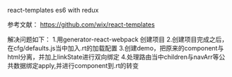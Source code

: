 react-templates es6 with  redux

参考文献：
https://github.com/wix/react-templates

解决问题如下：
1.用generator-react-webpack 创建项目
2.创建项目完成之后，在cfg/defaults.js当中加入.rt的加载配置
3.创建demo，把原来的component与html分离，并加上linkState进行双向绑定
4.处理路由当中children与navArr等公共数据绑定apply,并进行component到.rt的转变


